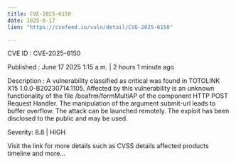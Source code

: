 ```yaml
---
title: CVE-2025-6150
date: 2025-6-17
lien: "https://cvefeed.io/vuln/detail/CVE-2025-6150"

---
```


CVE ID : CVE-2025-6150

Published :  June 17
2025
1:15 a.m. | 2 hours
1 minute ago

Description : A vulnerability classified as critical was found in TOTOLINK X15 1.0.0-B20230714.1105. Affected by this vulnerability is an unknown functionality of the file /boafrm/formMultiAP of the component HTTP POST Request Handler. The manipulation of the argument submit-url leads to buffer overflow. The attack can be launched remotely. The exploit has been disclosed to the public and may be used.

Severity: 8.8 | HIGH

Visit the link for more details
such as CVSS details
affected products
timeline
and more...
